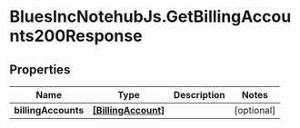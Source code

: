 # BluesIncNotehubJs.GetBillingAccounts200Response

## Properties

Name | Type | Description | Notes
------------ | ------------- | ------------- | -------------
**billingAccounts** | [**[BillingAccount]**](BillingAccount.md) |  | [optional] 


